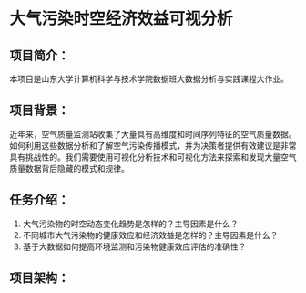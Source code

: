 # 大气污染时空经济效益可视分析
## 项目简介：
本项目是山东大学计算机科学与技术学院数据班大数据分析与实践课程大作业。
## 项目背景：
近年来，空气质量监测站收集了大量具有高维度和时间序列特征的空气质量数据。如何利用这些数据分析和了解空气污染传播模式，并为决策者提供有效建议是非常具有挑战性的。我们需要使用可视化分析技术和可视化方法来探索和发现大量空气质量数据背后隐藏的模式和规律。
## 任务介绍：
1. 大气污染物的时空动态变化趋势是怎样的？主导因素是什么？
2. 不同城市大气污染物的健康效应和经济效益是怎样的？主导因素是什么？
3. 基于大数据如何提高环境监测和污染物健康效应评估的准确性？
## 项目架构：


